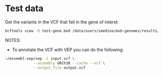 # Test data


Get the variants in the VCF that fall in the gene of interst:

```bash
bcftools view -R test-gene.bed /data/users/smedina/mxb-genomes/results/data/210713-HardyW-filters/1TGP_and_50MXB-chr13-snps-vep-mask-HW-GRCh38.vcf.gz >1TGP_and_50MXB.gene.vcf
```

NOTES:

- To annotate the VCF with VEP you can do the following:

```bash
~/ensembl-vep/vep -i input.vcf \
             --assembly GRCh38 --cache --vcf \
             --output_file output.vcf
```

